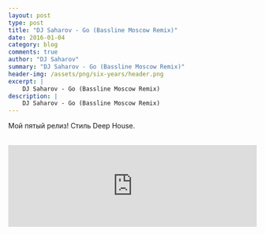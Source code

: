 ```yaml
---
layout: post
type: post
title: "DJ Saharov - Go (Bassline Moscow Remix)"
date: 2016-01-04
category: blog
comments: true
author: "DJ Saharov"
summary: "DJ Saharov - Go (Bassline Moscow Remix)"
header-img: /assets/png/six-years/header.png
excerpt: |
    DJ Saharov - Go (Bassline Moscow Remix)
description: |
    DJ Saharov - Go (Bassline Moscow Remix)
---
```


<p>
<span class="firstcharacter">М</span>ой пятый релиз! Стиль Deep House.</p>
<br>
<iframe width="100%" height="166" scrolling="no" frameborder="no" allow="autoplay" src="https://w.soundcloud.com/player/?url=https%3A//api.soundcloud.com/tracks/240352210&color=%23ff5500&auto_play=false&hide_related=false&show_comments=true&show_user=true&show_reposts=false&show_teaser=true"></iframe>